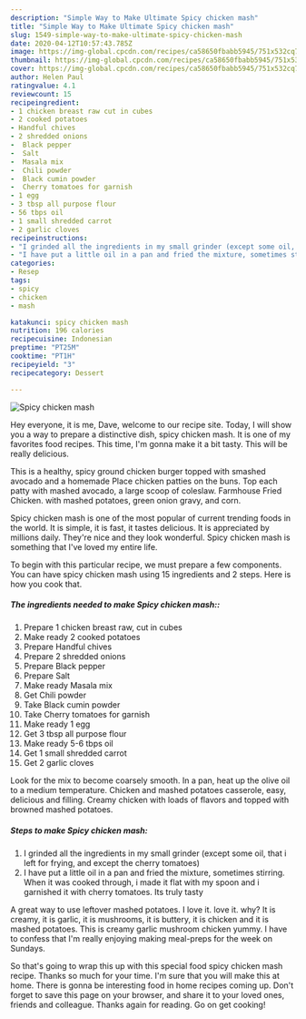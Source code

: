 ```yaml
---
description: "Simple Way to Make Ultimate Spicy chicken mash"
title: "Simple Way to Make Ultimate Spicy chicken mash"
slug: 1549-simple-way-to-make-ultimate-spicy-chicken-mash
date: 2020-04-12T10:57:43.785Z
image: https://img-global.cpcdn.com/recipes/ca58650fbabb5945/751x532cq70/spicy-chicken-mash-recipe-main-photo.jpg
thumbnail: https://img-global.cpcdn.com/recipes/ca58650fbabb5945/751x532cq70/spicy-chicken-mash-recipe-main-photo.jpg
cover: https://img-global.cpcdn.com/recipes/ca58650fbabb5945/751x532cq70/spicy-chicken-mash-recipe-main-photo.jpg
author: Helen Paul
ratingvalue: 4.1
reviewcount: 15
recipeingredient:
- 1 chicken breast raw cut in cubes
- 2 cooked potatoes
- Handful chives
- 2 shredded onions
-  Black pepper
-  Salt
-  Masala mix
-  Chili powder
-  Black cumin powder
-  Cherry tomatoes for garnish
- 1 egg
- 3 tbsp all purpose flour
- 56 tbps oil
- 1 small shredded carrot
- 2 garlic cloves
recipeinstructions:
- "I grinded all the ingredients in my small grinder (except some oil, that i left for frying, and except the cherry tomatoes)"
- "I have put a little oil in a pan and fried the mixture, sometimes stirring. When it was cooked through, i made it flat with my spoon and i garnished it with cherry tomatoes. Its truly tasty"
categories:
- Resep
tags:
- spicy
- chicken
- mash

katakunci: spicy chicken mash
nutrition: 196 calories
recipecuisine: Indonesian
preptime: "PT25M"
cooktime: "PT1H"
recipeyield: "3"
recipecategory: Dessert

---
```



![Spicy chicken mash](https://img-global.cpcdn.com/recipes/ca58650fbabb5945/751x532cq70/spicy-chicken-mash-recipe-main-photo.jpg)

Hey everyone, it is me, Dave, welcome to our recipe site. Today, I will show you a way to prepare a distinctive dish, spicy chicken mash. It is one of my favorites food recipes. This time, I'm gonna make it a bit tasty. This will be really delicious.

This is a healthy, spicy ground chicken burger topped with smashed avocado and a homemade Place chicken patties on the buns. Top each patty with mashed avocado, a large scoop of coleslaw. Farmhouse Fried Chicken. with mashed potatoes, green onion gravy, and corn.

Spicy chicken mash is one of the most popular of current trending foods in the world. It is simple, it is fast, it tastes delicious. It is appreciated by millions daily. They're nice and they look wonderful. Spicy chicken mash is something that I've loved my entire life.


To begin with this particular recipe, we must prepare a few components. You can have spicy chicken mash using 15 ingredients and 2 steps. Here is how you cook that.

##### The ingredients needed to make Spicy chicken mash::

1. Prepare 1 chicken breast raw, cut in cubes
1. Make ready 2 cooked potatoes
1. Prepare Handful chives
1. Prepare 2 shredded onions
1. Prepare  Black pepper
1. Prepare  Salt
1. Make ready  Masala mix
1. Get  Chili powder
1. Take  Black cumin powder
1. Take  Cherry tomatoes for garnish
1. Make ready 1 egg
1. Get 3 tbsp all purpose flour
1. Make ready 5-6 tbps oil
1. Get 1 small shredded carrot
1. Get 2 garlic cloves


Look for the mix to become coarsely smooth. In a pan, heat up the olive oil to a medium temperature. Chicken and mashed potatoes casserole, easy, delicious and filling. Creamy chicken with loads of flavors and topped with browned mashed potatoes. 

##### Steps to make Spicy chicken mash:

1. I grinded all the ingredients in my small grinder (except some oil, that i left for frying, and except the cherry tomatoes)
1. I have put a little oil in a pan and fried the mixture, sometimes stirring. When it was cooked through, i made it flat with my spoon and i garnished it with cherry tomatoes. Its truly tasty


A great way to use leftover mashed potatoes. I love it. love it. why? It is creamy, it is garlic, it is mushrooms, it is buttery, it is chicken and it is mashed potatoes. This is creamy garlic mushroom chicken yummy. I have to confess that I&#39;m really enjoying making meal-preps for the week on Sundays. 

So that's going to wrap this up with this special food spicy chicken mash recipe. Thanks so much for your time. I'm sure that you will make this at home. There is gonna be interesting food in home recipes coming up. Don't forget to save this page on your browser, and share it to your loved ones, friends and colleague. Thanks again for reading. Go on get cooking!
